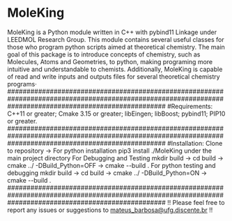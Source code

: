 # MoleKing
MoleKing is a Python module written in C++ with pybind11 Linkage under LEEDMOL Research Group. This module contains several useful classes for those who program python scripts aimed at theoretical chemistry. The main goal of this package is to introduce concepts of chemistry, such as Molecules, Atoms and Geometries, to python, making programing more intuitive and understandable to chemists. Additionally, MoleKing is capable of read and write inputs and outputs files for several theoretical chemistry programs·
#########################################################################################################################################################
#Requirements:
C++11 or greater;
Cmake 3.15 or greater;
libEingen;
libBoost;
pybind11;
PIP10 or greater.
#########################################################################################################################################################
#Installation:
Clone to repository ->
                  	For python installation pip3 install ./MoleKing under the main project directory
                  	For Debugging and Testing mkdir build -> cd build -> cmake ../ -DBuild_Python=OFF -> cmake --build .
                  	For python testing and debugging mkdir build -> cd build -> cmake ../ -DBuild_Python=ON -> cmake --build .
#########################################################################################################################################################
                          !! Please feel free to report any issues or suggestions to mateus_barbosa@ufg.discente.br !!
